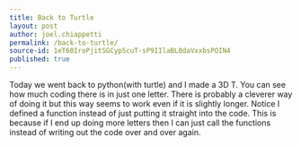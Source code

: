 ```yaml
---
title: Back to Turtle
layout: post
author: joel.chiappetti
permalink: /back-to-turtle/
source-id: 1eT60IroPjitSGCypScuT-sP9IIlaBL0daVxxbsPOIN4
published: true
---
```

Today we went back to python(with turtle) and I made a 3D T. You can see how much coding there is in just one letter. There is probably a cleverer way of doing it but this way seems to work even if it is slightly longer. Notice I defined a function instead of just putting it straight into the code. This is because if I end up doing more letters then I can just call the functions instead of writing out the code over and over again.


